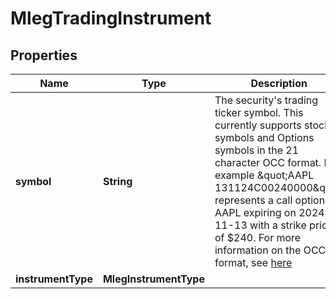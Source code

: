 

# MlegTradingInstrument


## Properties

| Name | Type | Description | Notes |
|------------ | ------------- | ------------- | -------------|
|**symbol** | **String** | The security&#39;s trading ticker symbol. This currently supports stock symbols and Options symbols in the 21 character OCC format. For example \&quot;AAPL  131124C00240000\&quot; represents a call option on AAPL expiring on 2024-11-13 with a strike price of $240. For more information on the OCC format, see [here](https://en.wikipedia.org/wiki/Option_symbol#OCC_format) |  |
|**instrumentType** | **MlegInstrumentType** |  |  |



